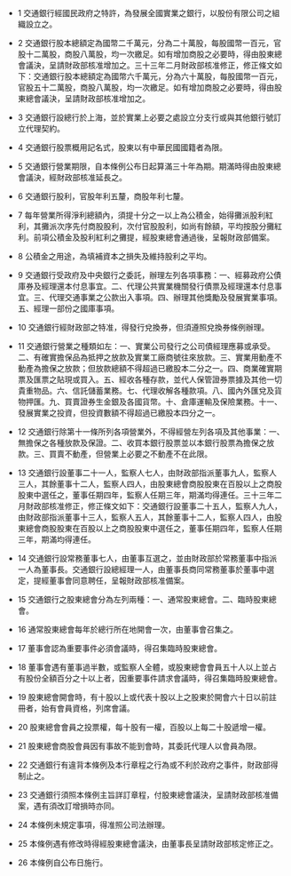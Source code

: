 * 1 交通銀行經國民政府之特許，為發展全國實業之銀行，以股份有限公司之組織設立之。

* 2 交通銀行股本總額定為國幣二千萬元，分為二十萬股，每股國幣一百元，官股十二萬股，商股八萬股，均一次繳足。如有增加商股之必要時，得由股東總會議決，呈請財政部核准增加之。三十三年二月財政部核准修正，修正條文如下：交通銀行股本總額定為國幣六千萬元，分為六十萬股，每股國幣一百元，官股五十二萬股，商股八萬股，均一次繳足。如有增加商股之必要時，得由股東總會議決，呈請財政部核准增加之。

* 3 交通銀行設總行於上海，並於實業上必要之處設立分支行或與其他銀行號訂立代理契約。

* 4 交通銀行股票概用記名式，股東以有中華民國國籍者為限。

* 5 交通銀行營業期限，自本條例公布日起算滿三十年為期。期滿時得由股東總會議決，經財政部核准延長之。

* 6 交通銀行股利，官股年利五釐，商股年利七釐。

* 7 每年營業所得淨利總額內，須提十分之一以上為公積金，始得攤派股利紅利，其攤派次序先付商股股利，次付官股股利，如尚有餘額，平均按股分攤紅利。前項公積金及股利紅利之攤提，經股東總會通過後，呈報財政部備案。

* 8 公積金之用途，為填補資本之損失及維持股利之平均。

* 9 交通銀行受政府及中央銀行之委託，辦理左列各項事務：一、經募政府公債庫券及經理還本付息事宜。二、代理公共實業機關發行債票及經理還本付息事宜。三、代理交通事業之公款出入事項。四、辦理其他獎勵及發展實業事項。五、經理一部份之國庫事項。

* 10 交通銀行經財政部之特准，得發行兌換券，但須遵照兌換券條例辦理。

* 11 交通銀行營業之種類如左：一、實業公司發行之公司債經理應募或承受。二、有確實擔保品為抵押之放款及實業工廠商號往來放款。三、實業用動產不動產為擔保之放款；但放款總額不得超過已繳股本二分之一。四、商業確實期票及匯票之貼現或買入。五、經收各種存款，並代人保管證券票據及其他一切貴重物品。六、信託儲蓄業務。七、代理收解各種款項。八、國內外匯兌及貨物押匯。九、買賣證券生金銀及各國貨幣。十、倉庫運輸及保險業務。十一、發展實業之投資，但投資數額不得超過已繳股本四分之一。

* 12 交通銀行除第十一條所列各項營業外，不得經營左列各項及其他事業：一、無擔保之各種放款及保證。二、收買本銀行股票並以本銀行股票為擔保之放款。三、買賣不動產，但營業上必要之不動產不在此限。

* 13 交通銀行設董事二十一人，監察人七人，由財政部指派董事九人，監察人三人，其餘董事十二人，監察人四人，由股東總會商股股東在百股以上之商股股東中選任之，董事任期四年，監察人任期三年，期滿均得連任。三十三年二月財政部核准修正，修正條文如下：交通銀行設董事二十五人，監察人九人，由財政部指派董事十三人，監察人五人，其餘董事十二人，監察人四人，由股東總會商股股東在百股以上之商股股東中選任之，董事任期四年，監察人任期三年，期滿均得連任。

* 14 交通銀行設常務董事七人，由董事互選之，並由財政部於常務董事中指派一人為董事長。交通銀行設總經理一人，由董事長商同常務董事於董事中選定，提經董事會同意聘任，呈報財政部核准備案。

* 15 交通銀行之股東總會分為左列兩種：一、通常股東總會。二、臨時股東總會。

* 16 通常股東總會每年於總行所在地開會一次，由董事會召集之。

* 17 董事會認為重要事件必須會議時，得召集臨時股東總會。

* 18 董事會遇有董事過半數，或監察人全體，或股東總會會員五十人以上並占有股份全額百分之十以上者，因重要事件請求會議時，得召集臨時股東總會。

* 19 股東總會開會時，有十股以上或代表十股以上之股東於開會六十日以前註冊者，始有會員資格，列席會議。

* 20 股東總會會員之投票權，每十股有一權，百股以上每二十股遞增一權。

* 21 股東總會商股會員因有事故不能到會時，其委託代理人以會員為限。

* 22 交通銀行有違背本條例及本行章程之行為或不利於政府之事件，財政部得制止之。

* 23 交通銀行須照本條例主旨詳訂章程，付股東總會議決，呈請財政部核准備案，遇有須改訂增損時亦同。

* 24 本條例未規定事項，得准照公司法辦理。

* 25 本條例遇有修改時得經股東總會議決，由董事長呈請財政部核定修正之。

* 26 本條例自公布日施行。

